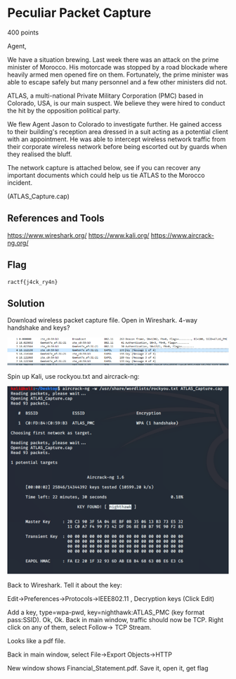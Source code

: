 # Peculiar Packet Capture
400 points

Agent,

We have a situation brewing. Last week there was an attack on the prime minister
of Morocco. His motorcade was stopped by a road blockade where heavily armed men
opened fire on them. Fortunately, the prime minister was able to escape safely but
many personnel and a few other ministers did not.

ATLAS, a multi-national Private Military Corporation (PMC) based in Colorado, USA,
is our main suspect. We believe they were hired to conduct the hit by the opposition
political party.

We flew Agent Jason to Colorado to investigate further. He gained access to their
building's reception area dressed in a suit acting as a potential client with an
appointment. He was able to intercept wireless network traffic from their corporate
wireless network before being escorted out by guards when they realised the bluff.

The network capture is attached below, see if you can recover any important documents
which could help us tie ATLAS to the Morocco incident.

(ATLAS_Capture.cap)

## References and Tools
https://www.wireshark.org/
https://www.kali.org/
https://www.aircrack-ng.org/

## Flag
```shell
ractf{j4ck_ry4n}
```

## Solution
Download wireless packet capture file.  Open in Wireshark. 
4-way handshake and keys?

![766c90819f8887ba95a899e40cf088f8.png](../../_resources/ab3c41a9012c42cf93c4c2297b862d51.png)

Spin up Kali, use rockyou.txt and aircrack-ng:

![60cad55d0b3eb34c1c3b98f3e191be0b.png](../../_resources/c2706481cab6411db060cf8fe55d2045.png)

Back to Wireshark. Tell it about the key:

Edit->Preferences->Protocols->IEEE802.11 , Decryption keys (Click Edit)

Add a key, type=wpa-pwd, key=nighthawk:ATLAS_PMC (key format pass:SSID). Ok, Ok.
Back in main window, traffic should now be TCP. Right click on any of them, select Follow-> TCP Stream.

Looks like a pdf file.

Back in main window, select File->Export Objects->HTTP

New window shows Financial_Statement.pdf. Save it, open it, get flag

